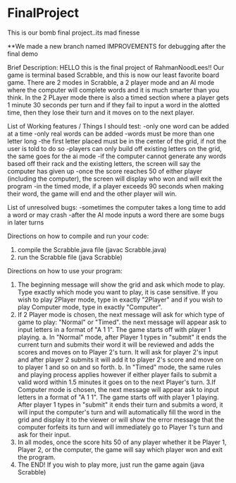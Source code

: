 # FinalProject
This is our bomb final project..its mad finesse

**We made a new branch named IMPROVEMENTS for debugging after the final demo


Brief Description:
HELLO this is the final project of RahmanNoodLees!!
Our game is terminal based Scrabble, and this is now our least favorite board game.
There are 2 modes in Scrabble, a 2 player mode and an AI mode where the computer will complete words and it is much smarter than you think. In the 2 PLayer mode there is also a timed section where a player gets 1 minute 30 seconds per turn and if they fail to input a word in the alotted time, then they lose their turn and it moves on to the next player.


List of Working features / Things I should test:
-only one word can be added at a time
-only real words can be added
-words must be more than one letter long
-the first letter placed must be in the center of the grid, if not the user is told to do so
-players can only build off existing letters on the grid, the same goes for the ai mode
-if the computer cannot generate any words based off their rack and the existing letters, the screen will say the computer has given up
-once the score reaches 50 of either player (including the computer), the screen will display who won and will exit the program
-in the timed mode, if a player exceeds 90 seconds when making their word, the game will end and the other player will win.


List of unresolved bugs:
-sometimes the computer takes a long time to add a word or may crash
-after the AI mode inputs a word there are some bugs in later turns


Directions on how to compile and run your code:
1. compile the Scrabble.java file (javac Scrabble.java)
2. run the Scrabble file (java Scrabble)


Directions on how to use your program:
1. The beginning message will show the grid and ask which mode to play. Type exactly which mode you want to play, it is case sensitive. If you wish to play 2Player mode, type in exactly "2Player" and if you wish to play Computer mode, type in exactly "Computer".
2. If 2 Player mode is chosen, the next message will ask for which type of game to play: "Normal" or "Timed". the next message will appear ask to input letters in a format of "A 1 1". The game starts off with player 1 playing.
   a. In "Normal" mode, after Player 1 types in "submit" it ends the current turn and submits their word it will be reviewed and adds the scores and moves on to Player 2's turn. It will ask for player 2's input and after player 2 submits it will add it to player 2's score and move on to player 1 and so on and so forth.
   b. In "Timed" mode, the same rules and playing process applies however if either player fails to submit a valid word within 1.5 minutes it goes on to the next Player's turn. 
3.If Computer mode is chosen, the next message will appear ask to input letters in a format of "A 1 1". The game starts off with player 1 playing. After player 1 types in "submit" it ends their turn and submits a word, it will input the computer's turn and will automatically fill the word in the grid and display it to the viewer or will show the error message that the computer forfeits its turn and will immediately go to Player 1's turn and ask for their input.
4. In all modes, once the score hits 50 of any player whether it be Player 1, Player 2, or the computer, the game will say which player won and exit the program.
5. The END! If you wish to play more, just run the game again (java Scrabble)



